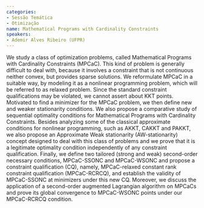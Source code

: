 ```yaml
---
categories:
- Sessão Temática
- Otimização
name: Mathematical Programs with Cardinality Constraints
speakers:
- Ademir Alves Ribeiro (UFPR)
---
```


We study a class of optimization problems, called Mathematical Programs with Cardinality Constraints (MPCaC). This kind of problem is generally difficult to deal with, because it involves a constraint that is not continuous neither convex, but provides sparse solutions. We reformulate MPCaC in a suitable way, by modeling it as a nonlinear programming problem, which will be referred to as relaxed problem. Since the standard constraint qualifications may be violated, we cannot assert about KKT points. Motivated to find a minimizer for the MPCaC problem, we then define new and weaker stationarity conditions.  We also propose a comparative study of sequential optimality conditions for Mathematical  Programs with Cardinality Constraints. Besides analyzing some of the classical approximate  conditions for nonlinear programming, such as AKKT, CAKKT and PAKKT, we also propose an Approximate Weak stationarity (AW-stationarity) concept designed to deal with this  class of problems and we prove that it is a legitimate optimality condition independently  of any constraint qualification.   Finally, we define two tailored (strong and weak) second-order necessary conditions, MPCaC-SSONC and MPCaC-WSONC and propose a constraint qualification (CQ), namely, MPCaC-relaxed constant rank constraint qualification (MPCaC-RCRCQ), and establish the validity of MPCaC-SSONC at minimizers under this new CQ. Moreover, we discuss the application of a second-order augmented Lagrangian algorithm on MPCaCs and prove its global convergence to MPCaC-WSONC points under our MPCaC-RCRCQ condition. 